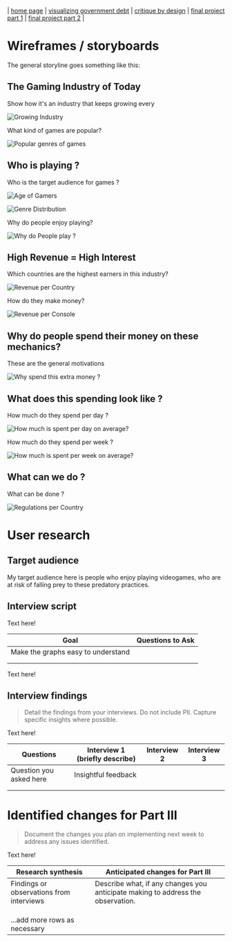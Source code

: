 | [home page](https://h-calderon.github.io/portfolio/) | [visualizing government debt](visualizing-government-debt.md) | [critique by design](critique-by-design.md) | [final project part 1](final-project-part-1.md) | [final project part 2](final-project-part-2.md) |

# Wireframes / storyboards

The general storyline goes something like this:

## The Gaming Industry of Today

Show how it's an industry that keeps growing every 

![Growing Industry](gamersyears.jpg)

What kind of games are popular?

![Popular genres of games](typegame.jpg)

## Who is playing ?

Who is the target audience for games ?

![Age of Gamers](age.jpg)

![Genre Distribution](malegamers.jpg)

Why do people enjoy playing?

![Why do People play ?](whygame.jpg)

## High Revenue = High Interest

Which countries are the highest earners in this industry?

![Revenue per Country](revenuecountry.jpg)

How do they make money?

![Revenue per Console](revenuemobile.jpg)

## Why do people spend their money on these mechanics?

These are the general motivations

![Why spend this extra money ?](motivation.jpg)

## What does this spending look like ?

How much do they spend per day ?

![How much is spent per day on average?](spendday.jpg)

How much do they spend per week ?

![How much is spent per week on average?](spendweek.jpg)

## What can we do ?

What can be done ?

![Regulations per Country](regulations.jpg)

# User research 

## Target audience

My target audience here is people who enjoy playing videogames, who are at risk of falling prey to these predatory practices.

## Interview script

Text here!

| Goal | Questions to Ask |
|------|------------------|
|Make the graphs easy to understand|                  |
|      |                  |
|      |                  |



Text here!

## Interview findings
> Detail the findings from your interviews.  Do not include PII.  Capture specific insights where possible.

Text here!

| Questions               | Interview 1 (briefly describe) | Interview 2 | Interview 3 |
|-------------------------|--------------------------------|-------------|-------------|
| Question you asked here | Insightful feedback            |             |             |
|                         |                                |             |             |
|                         |                                |             |             |


# Identified changes for Part III
> Document the changes you plan on implementing next week to address any issues identified.  

Text here!

| Research synthesis                       | Anticipated changes for Part III                                                |
|------------------------------------------|---------------------------------------------------------------------------------|
| Findings or observations from interviews | Describe what, if any changes you anticipate making to address the observation. |
|                                          |                                                                                 |
|                                          |                                                                                 |
|                                          |                                                                                 |
| ...add more rows as necessary            |                                                                                 |

